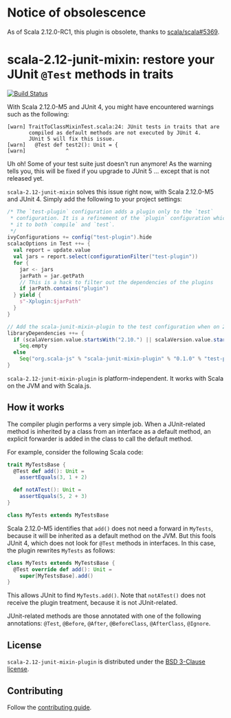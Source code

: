 # Notice of obsolescence

As of Scala 2.12.0-RC1, this plugin is obsolete,
thanks to [scala/scala#5369](https://github.com/scala/scala/pull/5369).

# scala-2.12-junit-mixin: restore your JUnit `@Test` methods in traits

[![Build Status](https://travis-ci.org/scala-js/scala-2.12-junit-mixin-plugin.svg?branch=master)](https://travis-ci.org/scala-js/scala-2.12-junit-mixin-plugin)

With Scala 2.12.0-M5 and JUnit 4, you might have encountered warnings such as the following:

    [warn] TraitToClassMixinTest.scala:24: JUnit tests in traits that are
           compiled as default methods are not executed by JUnit 4.
           JUnit 5 will fix this issue.
    [warn]   @Test def test2(): Unit = {
    [warn]             ^

Uh oh! Some of your test suite just doesn't run anymore!
As the warning tells you, this will be fixed if you upgrade to JUnit 5 ... except that is not released yet.

`scala-2.12-junit-mixin` solves this issue right now, with Scala 2.12.0-M5 and JUnit 4.
Simply add the following to your project settings:

```scala
/* The `test-plugin` configuration adds a plugin only to the `test`
 * configuration. It is a refinement of the `plugin` configuration which adds
 * it to both `compile` and `test`.
 */
ivyConfigurations += config("test-plugin").hide
scalacOptions in Test ++= {
  val report = update.value
  val jars = report.select(configurationFilter("test-plugin"))
  for {
    jar <- jars
    jarPath = jar.getPath
    // This is a hack to filter out the dependencies of the plugins
    if jarPath.contains("plugin")
  } yield {
    s"-Xplugin:$jarPath"
  }
}

// Add the scala-junit-mixin-plugin to the test configuration when on 2.12
libraryDependencies ++= {
  if (scalaVersion.value.startsWith("2.10.") || scalaVersion.value.startsWith("2.11."))
    Seq.empty
  else
    Seq("org.scala-js" % "scala-junit-mixin-plugin" % "0.1.0" % "test-plugin" cross CrossVersion.full)
}
```

`scala-2.12-junit-mixin-plugin` is platform-independent.
It works with Scala on the JVM and with Scala.js.

## How it works

The compiler plugin performs a very simple job.
When a JUnit-related method is inherited by a class from an interface as a
default method, an explicit forwarder is added in the class to call the default
method.

For example, consider the following Scala code:

```scala
trait MyTestsBase {
  @Test def add(): Unit =
    assertEquals(3, 1 + 2)

  def notATest(): Unit =
    assertEquals(5, 2 + 3)
}

class MyTests extends MyTestsBase
```

Scala 2.12.0-M5 identifies that `add()` does not need a forward in `MyTests`,
because it will be inherited as a default method on the JVM.
But this fools JUnit 4, which does not look for `@Test` methods in interfaces.
In this case, the plugin rewrites `MyTests` as follows:

```scala
class MyTests extends MyTestsBase {
  @Test override def add(): Unit =
    super[MyTestsBase].add()
}
```

This allows JUnit to find `MyTests.add()`.
Note that `notATest()` does not receive the plugin treatment, because it is not
JUnit-related.

JUnit-related methods are those annotated with one of the following annotations:
`@Test`, `@Before`, `@After`, `@BeforeClass`, `@AfterClass`, `@Ignore`.

## License

`scala-2.12-junit-mixin-plugin` is distributed under the
[BSD 3-Clause license](./LICENSE.txt).

## Contributing

Follow the [contributing guide](./CONTRIBUTING.md).
